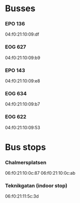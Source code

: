 Busses
======

### EPO 136
04:f0:21:10:09:df

### EOG 627
04:f0:21:10:09:b9

### EPO 143
04:f0:21:10:09:e8

### EOG 634
04:f0:21:10:09:b7

### EOG 622
04:f0:21:10:09:53

Bus stops
=========

### Chalmersplatsen
06:f0:21:10:0c:87
06:f0:21:10:0c:ab

### Teknikgatan (indoor stop)
06:f0:21:11:5c:3d
